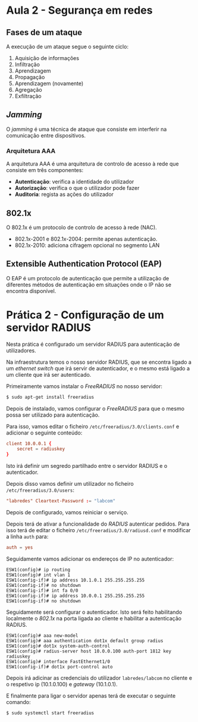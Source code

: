 # Aula 2 - Segurança em redes

## Fases de um ataque

A execução de um ataque segue o seguinte ciclo:
1. Aquisição de informações
2. Infiltração
3. Aprendizagem
4. Propagação
5. Aprendizagem (novamente)
6. Agregação
7. Exfiltração

## *Jamming*

O *jamming* é uma técnica de ataque que consiste em interferir na comunicação entre dispositivos.

### Arquitetura AAA

A arquitetura AAA é uma arquitetura de controlo de acesso à rede que consiste em três componentes:
 - **Autenticação**: verifica a identidade do utilizador
 - **Autorização**: verifica o que o utilizador pode fazer
 - **Auditoria**: regista as ações do utilizador

## 802.1x

O 802.1x é um protocolo de controlo de acesso à rede (NAC).

 - 802.1x-2001 e 802.1x-2004: permite apenas autenticação.
 - 802.1x-2010: adiciona cifragem opcional no segmento LAN

## Extensible Authentication Protocol (EAP)

O EAP é um protocolo de autenticação que permite a utilização de diferentes métodos de autenticação em situações onde o IP não se encontra disponível.


# Prática 2 - Configuração de um servidor RADIUS

Nesta prática é configurado um servidor RADIUS para autenticação de utilizadores.

Na infraestrutura temos o nosso servidor RADIUS, que se encontra ligado a um *ethernet switch* que irá servir de autenticador, e o mesmo está ligado a um cliente que irá ser autenticado.

Primeiramente vamos instalar o *FreeRADIUS* no nosso servidor:
```bash
$ sudo apt-get install freeradius
```

Depois de instalado, vamos configurar o *FreeRADIUS* para que o mesmo possa ser utilizado para autenticação. 

Para isso, vamos editar o ficheiro `/etc/freeradius/3.0/clients.conf` e adicionar o seguinte conteúdo:
```conf
client 10.0.0.1 {
    secret = radiuskey
}
```
Isto irá definir um segredo partilhado entre o servidor RADIUS e o autenticador.

Depois disso vamos definir um utilizador no ficheiro `/etc/freeradius/3.0/users`:
```conf
"labredes" Cleartext-Password := "labcom"
```
Depois de configurado, vamos reiniciar o serviço.

Depois terá de ativar a funcionalidade do *RADIUS* autenticar pedidos. Para isso terá de editar o ficheiro `/etc/freeradius/3.0/radiusd.conf` e modificar a linha `auth` para:
```conf
auth = yes
```

Seguidamente vamos adicionar os endereços de IP no autenticador:
```cli
ESW1(config)# ip routing
ESW1(config)# int vlan 1
ESW1(config-if)# ip address 10.1.0.1 255.255.255.255
ESW1(config-if)# no shutdown
ESW1(config-if)# int fa 0/0
ESW1(config-if)# ip address 10.0.0.1 255.255.255.255
ESW1(config-if)# no shutdown
```

Seguidamente será configurar o autenticador. Isto será feito habilitando localmente o *802.1x* na porta ligada ao cliente e habilitar a autenticação RADIUS.
```cli
ESW1(config)# aaa new-model
ESW1(config)# aaa authentication dot1x default group radius
ESW1(config)# dot1x system-auth-control
ESW1(config)# radius-server host 10.0.0.100 auth-port 1812 key radiuskey
ESW1(config)# interface FastEthernet1/0
ESW1(config-if)# dot1x port-control auto
```

Depois irá adicinar as credenciais do utilizador `labredes/labcom` no cliente e o respetivo ip (10.1.0.100) e *gateway* (10.1.0.1).


E finalmente para ligar o servidor apenas terá de executar o seguinte comando:
```bash	
$ sudo systemctl start freeradius
```